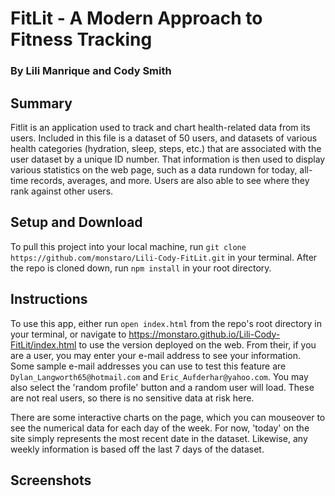 # FitLit - A Modern Approach to Fitness Tracking
### By Lili Manrique and Cody Smith


## Summary
Fitlit is an application used to track and chart health-related data from its users. Included in this file is a dataset of 50 users, and datasets of various health categories (hydration, sleep, steps, etc.) that are associated with the user dataset by a unique ID number. That information is then used to display various statistics on the web page, such as a data rundown for today, all-time records, averages, and more. Users are also able to see where they rank against other users.  


## Setup and Download
To pull this project into your local machine, run `git clone https://github.com/monstaro/Lili-Cody-FitLit.git` in your terminal. After the repo is cloned down, run `npm install` in your root directory. 

## Instructions
To use this app, either run `open index.html` from the repo's root directory in your terminal, or navigate to https://monstaro.github.io/Lili-Cody-FitLit/index.html to use the version deployed on the web. 
From their, if you are a user, you may enter your e-mail address to see your information. Some sample e-mail addresses you can use to test this feature are `Dylan_Langworth65@hotmail.com` and `Eric_Aufderhar@yahoo.com`. You may also select the 'random profile' button and a random user will load. These are not real users, so there is no sensitive data at risk here. 

There are some interactive charts on the page, which you can mouseover to see the numerical data for each day of the week.
For now, 'today' on the site simply represents the most recent date in the dataset. Likewise, any weekly information is based off the last 7 days of the dataset. 

## Screenshots

